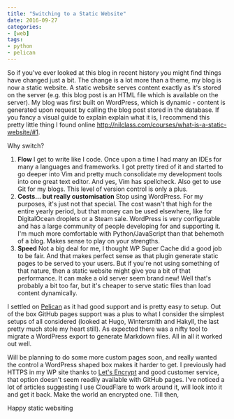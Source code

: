 ```yaml
---
title: "Switching to a Static Website"
date: 2016-09-27
categories:
- [web]
tags:
- python
- pelican
---
```


So if you've ever looked at this blog in recent history you might find things have changed just a bit. The change is a lot more than a theme, my blog is now a static website. A static website serves content exactly as it's stored on the server (e.g. this blog post is an HTML file which is available on the server). My blog was first built on WordPress, which is dynamic - content is generated upon request by calling the blog post stored in the database. If you fancy a visual guide to explain explain what it is, I recommend this pretty little thing I found online <a href="http://nilclass.com/courses/what-is-a-static-website/#1" target="_blank" rel="nofollow noopener noreferrer">http://nilclass.com/courses/what-is-a-static-website/#1</a>.

Why switch?

1. **Flow** I get to write like I code. Once upon a time I had many an IDEs for many a languages and frameworks. I got pretty tired of it and started to go deeper into Vim and pretty much consolidate my development tools into one great text editor. And yes, Vim has spellcheck. Also get to use Git for my blogs. This level of version control is only a plus.
2. **Costs... but really customisation** Stop using WordPress. For my purposes, it's just not that special. The cost wasn't that high for the entire yearly period, but that money can be used elsewhere, like for DigitalOcean droplets or a Steam sale. WordPress is very configurable and has a large community of people developing for and supporting it. I'm much more comfortable with Python/JavaScript than that behemoth of a blog. Makes sense to play on your strengths.
3. **Speed** Not a big deal for me, I thought WP Super Cache did a good job to be fair. And that makes perfect sense as that plugin generate static pages to be served to your users. But if you're not using something of that nature, then a static website might give you a bit of that performance. It can make a old server seem brand new! Well that's probably a bit too far, but it's cheaper to serve static files than load content dynamically.

I settled on <a href="https://docs.getpelican.com/en/3.6.3/" target="_blank" rel="nofollow noopener noreferrer">Pelican</a> as it had good support and is pretty easy to setup. Out of the box GitHub pages support was a plus to what I consider the simplest setups of all considered (looked at Hugo, Wintersmith and Hakyll, the last pretty much stole my heart still). As expected there was a nifty tool to migrate a WordPress export to generate Markdown files. All in all it worked out well.

Will be planning to do some more custom pages soon, and really wanted the control a WordPress shaped box makes it harder to get. I previously had HTTPS in my WP site thanks to <a href="https://letsencrypt.org" target="_blank" rel="nofollow noopener noreferrer">Let's Encrypt</a> and good customer service, that option doesn't seem readily available with GitHub pages. I've noticed a lot of articles suggesting I use CloudFlare to work around it, will look into it and get it back. Make the world an encrypted one. Till then,

Happy static websiting
